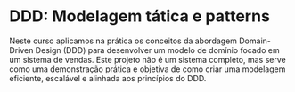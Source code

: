 # DDD: Modelagem tática e patterns

Neste curso aplicamos na prática os conceitos da abordagem Domain-Driven Design (DDD) para desenvolver um modelo de domínio focado em um sistema de vendas. Este projeto não é um sistema completo, mas serve como uma demonstração prática e objetiva de como criar uma modelagem eficiente, escalável e alinhada aos princípios do DDD.
